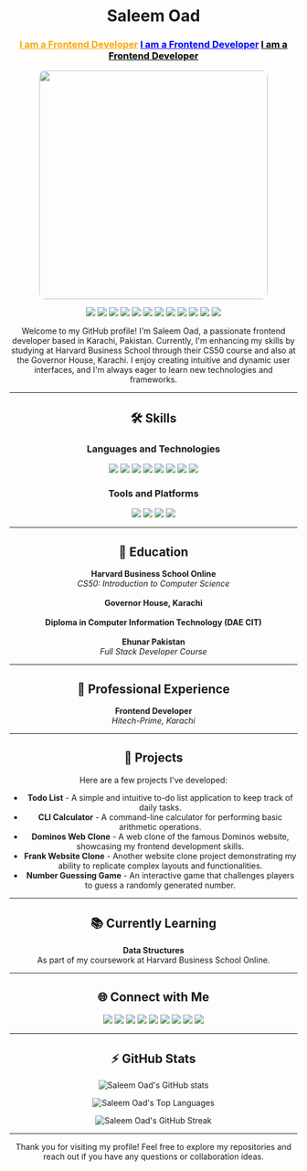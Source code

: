 <h1 align="center">Saleem Oad</h1>

<h3 align="center">
  <a href="#" style="color: orange;">I am a Frontend Developer</a>
  <a href="#" style="color: blue; animation: typing 2s steps(22, end) infinite;">I am a Frontend Developer</a>
  <a href="#" style="color: black; animation: typing 2s steps(22, end) infinite;">I am a Frontend Developer</a>
</h3> 
<p align="center"> <img src="https://png.pngtree.com/png-vector/20240320/ourlarge/pngtree-coding-clipart-guy-in-glasses-computer-tech-cartoon-vector-illustration-png-image_11957889.png" width="400px" style="border-radius: 10px;" > </p>


<p align="center">
  <img src="https://img.shields.io/badge/-HTML5-E34F26?style=flat&logo=html5&logoColor=white">
  <img src="https://img.shields.io/badge/-CSS3-1572B6?style=flat&logo=css3&logoColor=white">
  <img src="https://img.shields.io/badge/-JavaScript-F7DF1E?style=flat&logo=javascript&logoColor=black">
  <img src="https://img.shields.io/badge/-TypeScript-007ACC?style=flat&logo=typescript&logoColor=white">
  <img src="https://img.shields.io/badge/-React-61DAFB?style=flat&logo=react&logoColor=black">
  <img src="https://img.shields.io/badge/-Python-3776AB?style=flat&logo=python&logoColor=white">
  <img src="https://img.shields.io/badge/-C-00599C?style=flat&logo=c&logoColor=white">
  <img src="https://img.shields.io/badge/-Adobe%20Photoshop-31A8FF?style=flat&logo=adobe-photoshop&logoColor=white">
  <img src="https://img.shields.io/badge/-VS%20Code-0078d7?style=flat&logo=visual-studio-code&logoColor=white">
  <img src="https://img.shields.io/badge/-Git-F05032?style=flat&logo=git&logoColor=white">
  <img src="https://img.shields.io/badge/-GitHub-181717?style=flat&logo=github&logoColor=white">
  <img src="https://img.shields.io/badge/-ChatGPT-34A853?style=flat&logo=openai&logoColor=white">
</p>

<p align="center">Welcome to my GitHub profile! I'm Saleem Oad, a passionate frontend developer based in Karachi, Pakistan. Currently, I'm enhancing my skills by studying at Harvard Business School through their CS50 course and also at the Governor House, Karachi. I enjoy creating intuitive and dynamic user interfaces, and I'm always eager to learn new technologies and frameworks.</p>

---

<h2 align="center">🛠 Skills</h2>

<div align="center">
  <h3>Languages and Technologies</h3>
  <p>
    <img src="https://img.shields.io/badge/-HTML5-E34F26?style=flat&logo=html5&logoColor=white">
    <img src="https://img.shields.io/badge/-CSS3-1572B6?style=flat&logo=css3&logoColor=white">
    <img src="https://img.shields.io/badge/-JavaScript-F7DF1E?style=flat&logo=javascript&logoColor=black">
    <img src="https://img.shields.io/badge/-TypeScript-007ACC?style=flat&logo=typescript&logoColor=white">
    <img src="https://img.shields.io/badge/-React-61DAFB?style=flat&logo=react&logoColor=black">
    <img src="https://img.shields.io/badge/-Python-3776AB?style=flat&logo=python&logoColor=white">
    <img src="https://img.shields.io/badge/-C-00599C?style=flat&logo=c&logoColor=white">
    <img src="https://img.shields.io/badge/-Adobe%20Photoshop-31A8FF?style=flat&logo=adobe-photoshop&logoColor=white">
  </p>
  <h3>Tools and Platforms</h3>
  <p>
    <img src="https://img.shields.io/badge/-VS%20Code-0078d7?style=flat&logo=visual-studio-code&logoColor=white">
    <img src="https://img.shields.io/badge/-Git-F05032?style=flat&logo=git&logoColor=white">
    <img src="https://img.shields.io/badge/-GitHub-181717?style=flat&logo=github&logoColor=white">
    <img src="https://img.shields.io/badge/-ChatGPT-34A853?style=flat&logo=openai&logoColor=white">
  </p>
</div>

---

<h2 align="center">📝 Education</h2>

<p align="center">
  <b>Harvard Business School Online</b><br>
  <i>CS50: Introduction to Computer Science</i><br><br>
  <b>Governor House, Karachi</b><br><br>
  <b>Diploma in Computer Information Technology (DAE CIT)</b><br><br>
  <b>Ehunar Pakistan</b><br>
  <i>Full Stack Developer Course</i><br>
</p>

---

<h2 align="center">💼 Professional Experience</h2>

<p align="center">
  <b>Frontend Developer</b><br>
  <i>Hitech-Prime, Karachi</i>
</p>

---

<h2 align="center">📂 Projects</h2>

<p align="center">
  Here are a few projects I've developed:
</p>

<div align="center">
  <ul>
    <li><b>Todo List</b> - A simple and intuitive to-do list application to keep track of daily tasks.</li>
    <li><b>CLI Calculator</b> - A command-line calculator for performing basic arithmetic operations.</li>
    <li><b>Dominos Web Clone</b> - A web clone of the famous Dominos website, showcasing my frontend development skills.</li>
    <li><b>Frank Website Clone</b> - Another website clone project demonstrating my ability to replicate complex layouts and functionalities.</li>
    <li><b>Number Guessing Game</b> - An interactive game that challenges players to guess a randomly generated number.</li>
  </ul>
</div>

---

<h2 align="center">📚 Currently Learning</h2>

<p align="center">
  <b>Data Structures</b><br>
  As part of my coursework at Harvard Business School Online.
</p>

---

<h2 align="center">🌐 Connect with Me</h2>

<p align="center">
  <a href="https://www.linkedin.com/in/saleem-oad/"><img src="https://img.shields.io/badge/LinkedIn-0077B5?style=flat&logo=linkedin&logoColor=white"></a>
  <a href="https://www.youtube.com/"><img src="https://img.shields.io/badge/YouTube-FF0000?style=flat&logo=youtube&logoColor=white"></a>
  <a href="https://www.facebook.com/"><img src="https://img.shields.io/badge/Facebook-1877F2?style=flat&logo=facebook&logoColor=white"></a>
  <a href="https://www.instagram.com/"><img src="https://img.shields.io/badge/Instagram-E4405F?style=flat&logo=instagram&logoColor=white"></a>
  <a href="https://telegram.org/"><img src="https://img.shields.io/badge/Telegram-2CA5E0?style=flat&logo=telegram&logoColor=white"></a>
  <a href="https://medium.com/"><img src="https://img.shields.io/badge/Medium-12100E?style=flat&logo=medium&logoColor=white"></a>
  <a href="https://www.pinterest.com/"><img src="https://img.shields.io/badge/Pinterest-BD081C?style=flat&logo=pinterest&logoColor=white"></a>
  <a href="https://discord.com/"><img src="https://img.shields.io/badge/Discord-7289DA?style=flat&logo=discord&logoColor=white"></a>
  <a href="https://www.fiverr.com/"><img src="https://img.shields.io/badge/Fiverr-00B22D?style=flat&logo=fiverr&logoColor=white"></a>
</p>

---

<h2 align="center">⚡ GitHub Stats</h2>

<p align="center">
  <img src="https://github-readme-stats.vercel.app/api?username=saleemoad&show_icons=true&theme=radical" alt="Saleem Oad's GitHub stats">
</p>

<p align="center">
  <img src="https://github-readme-stats.vercel.app/api/top-langs/?username=saleemoad&layout=compact&theme=radical" alt="Saleem Oad's Top Languages">
</p>

<p align="center">
  <img src="https://github-readme-streak-stats.herokuapp.com/?user=saleemoad&theme=radical" alt="Saleem Oad's GitHub Streak">
</p>

---

<p align="center">Thank you for visiting my profile! Feel free to explore my repositories and reach out if you have any questions or collaboration ideas.</p>
